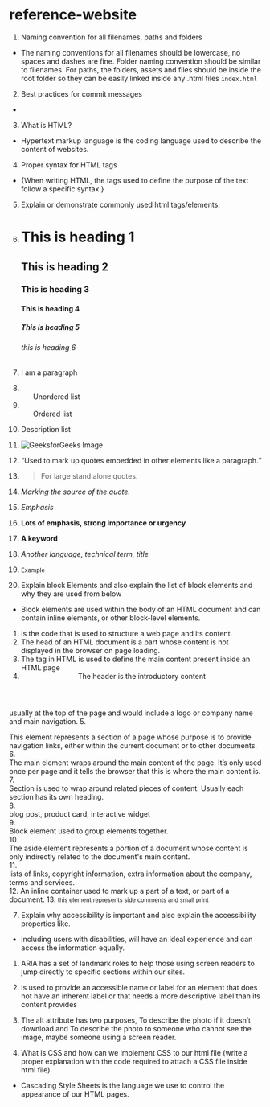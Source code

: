 # reference-website
1. Naming convention for all filenames, paths and folders
- The naming conventions for all filenames should be lowercase, no spaces and dashes are fine. Folder naming convention should be similar to filenames. For paths, the folders, assets and files should be inside the root folder so they can be easily linked inside any .html files
    `index.html` 
2. Best practices for commit messages
- 
3. What is HTML?
- Hypertext markup language is the coding language used to describe the content of 
  websites.
4. Proper syntax for HTML tags
-  {When writing HTML, the tags used
   to define the purpose of the
   text follow a specific syntax.}
5. Explain or demonstrate commonly used html tags/elements.

1. <h1>This is heading 1</h1>
   <h2>This is heading 2</h2>
   <h3>This is heading 3</h3>
   <h4>This is heading 4</h4>
   <h5>This is heading 5</h5>
   <h6>this is heading 6</h6>

2. <p> I am a paragraph </p>

3. <ul>Unordered list</ul>

4. <ol>Ordered list</ol>

5. <dl>Description list</dl>

6. <img src="gfg.PNG" alt="GeeksforGeeks Image">

7. <q>Used to mark up quotes embedded in
  other elements like a paragraph.</q>

8. <blockquote>For large stand alone quotes.</blockquote>

9. <cite>Marking the source of the quote. </cite>

10. <em>Emphasis</em>

11. <strong>Lots of emphasis, strong
importance or urgency</strong>

12. <b>A keyword</b>

13. <i>Another language, technical
term, title</i>

14. <small>Example</small>

6. Explain block Elements and also explain the list of block elements and why they are used from below
- Block elements are used within the body of an HTML document and can contain inline elements, or other block-level elements.

1. <html> is the code that is used to structure a web page and its content.</html>
2. <head>The head of an HTML document is a part whose content is not displayed in the browser on page loading.</head>
3. <body>The tag in HTML is used to define the main content present inside an HTML page</body>
4. <header>The header is the introductory content
usually at the top of the page and would
include a logo or company name and main
navigation.</header>
5. <nav>This element represents a section of a
page whose purpose is to provide
navigation links, either within the
current document or to other documents.</nav>
6. <main>The main element wraps around the main
content of the page. It’s only used once
per page and it tells the browser that
this is where the main content is.</main>
7. <section>Section is used to wrap around related
pieces of content. Usually each section
has its own heading.</section>
8. <article>blog post, product
card, interactive widget</article>
9. <div>Block element used to group
elements together.</div>
10. <aside>The aside element represents a portion of
a document whose content is only
indirectly related to the document's main
content.</aside>
11. <footer> lists of links, copyright information,
extra information about the company,
terms and services.</footer>
12. <span>An inline container used to mark
up a part of a text, or part of a
document.</span>
13. <small>this element represents side comments and small print</small>

7. Explain why accessibility is important and also explain the accessibility properties like.
- including users with disabilities,
will have an ideal experience and can
access the information equally.

1. <landmark-roles> ARIA has a set of landmark roles
to help those using screen readers
to jump directly to specific
sections within our sites.
2. <Aira-labels> is used to provide an accessible name or label for an element that does not have an inherent label or that needs a more descriptive label than its content provides
3. <image-alternative-texts> The alt attribute has two purposes,
To describe the photo if it doesn’t download
and To describe the photo to someone who cannot
see the image, maybe someone using a screen
reader.

8. What is CSS and how can we implement CSS to our html file (write a proper explanation with the code required to attach a CSS file inside html file)
- <what-is-CSS> Cascading Style Sheets is the
language we use to control the
appearance of our HTML pages.
<head>
<title>introduction to CSS<title>
<link rel="stylesheet" href="/css/style.css"/>
</head>

9. What is the difference between CSS property and value (write explanation and an example code.
- Properties are inside curly brackets that take the from of words like color,font weight and background color
A value is given to the property following a colon

10. Why do we use border-box property in CSS?
- border-box is used to tell the browser to account for any border and padding in the values you set for the elements width and height.

11. Explain different type of ways we can add spacing to an element
- to add an indent on a block element you use the CSS text-indent property. 

12. What is the main difference between margin and padding?
- the diffrents is that padding is the outside content that is
 pushing the edge of the box away from the content.
Outside the box is the margin that transparent
layer pushing other boxes away.

13. What are different types of display properties?
- (inline) this allows element on the same line, height
and width properties have no effect
 (block) this forces the element to be on its own line
regardless of its width
 (inline block) this element is formatted as an inline
element that can have height and width values

14. Write a brief explanation of flexbox property
- this is a one dimensional layout pattern that makes it easy to design flexible and effective layouts.

15. What are different types of flexbox properties and what is the major difference between them?
- flex-end,center,space-between,space-around,space-evenly all of these properties do somthing different things with the spacing of your layout

16. Explain with code the use of flexbox property on a parent element and also explain the sub properties you might need for the flexbox property
- in order for flexbox to work the parent element must be givin a display of flex in css code. the children then must be givin properties sush as algin content, justify content. in order to be displayed in the flex form. these are all written in the css code.

17. Write a code example on how you will use a flexbox property on a parent element with sub properties.
- to add a flexbox to a section your code would look like 
.container {
    display: flex;
}
18. What is CSS grid property?
- two dimensional layout system that lets you lay content out in rows and columns

19. Write the parent and two sub-properties used for CSS Grid Property.
- the parent property for css grid is display and sub properties are grid and inline grid.

20. What is the difference between display: flex and display: grid?
- Flexbox is designed for one-dimensional layouts, and Grid for two-dimensional layouts.

21. What sub-property we use to divide elements in CSS Grid properties?
- to divid elements in CSS grid properties you would use without .s <.div .class.="grind-container">

22. What unit we use to fractionally divide the element width in CSS Grid property and what are others unit we can use alternatively? (Write a code example)
- to fractionally divide the elements width in css grid you would use the fr unit . witch would look like grind-template-columns: 1fr 1fr 1fr; other units you can use are ex, px, %, and em

23. What is the area property in CSS grid we use for the child elements?
- we use grid: row and grid; column for child elements

24. Which sub-property of display grid you can use to prevent displaying empty columns. Write a code example of that property.
- wrapper {
  display: grid; 
}
25. Explain the steps to add google fonts to your CSS file and how will you link it to the html file
- Find a font in google fonts and click it  then, click + Select this style. On the right side, you'll see a container with the name "Selected family".
Click Embed and choose <link> or import depending on where you need to add the font in HTML or CSS
Copy and paste the codes you need

font-face {
  font-family: myFirstFont;
  src: url(sansation_light.woff);
}

div {
  font-family: myFirstFont;}

